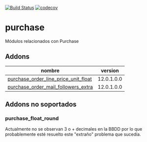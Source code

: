 [![Build Status](https://travis-ci.org/OdooNodrizaTech/purchase.svg?branch=12.0)](https://travis-ci.org/OdooNodrizaTech/purchase)
[![codecov](https://codecov.io/gh/OdooNodrizaTech/purchase/branch/12.0/graph/badge.svg)](https://codecov.io/gh/OdooNodrizaTech/purchase)

purchase
=========
Módulos relacionados con Purchase


Addons
----------------
nombre | version
--- | ---
[purchase_order_line_price_unit_float](purchase_order_line_price_unit_float/) | 12.0.1.0.0
[purchase_order_mail_followers_extra](purchase_order_mail_followers_extra/) | 12.0.1.0.0

## Addons no soportados

### purchase_float_round
Actualmente no se observan 3 o + decimales en la BBDD por lo que probablemente esté resuelto este "extraño" problema que sucedía.
